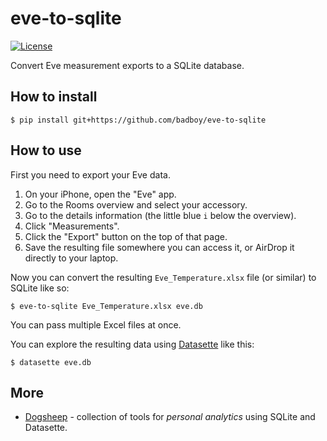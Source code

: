 # eve-to-sqlite

[![License](https://img.shields.io/badge/license-Apache%202.0-blue.svg)](https://github.com/badboy/eve-to-sqlite/blob/main/LICENSE)

Convert Eve measurement exports to a SQLite database.

## How to install

    $ pip install git+https://github.com/badboy/eve-to-sqlite

## How to use

First you need to export your Eve data.

1. On your iPhone, open the "Eve" app.
2. Go to the Rooms overview and select your accessory.
3. Go to the details information (the little blue `i` below the overview).
4. Click "Measurements".
5. Click the "Export" button on the top of that page.
4. Save the resulting file somewhere you can access it, or AirDrop it directly to your laptop.

Now you can convert the resulting `Eve_Temperature.xlsx` file (or similar) to SQLite like so:

    $ eve-to-sqlite Eve_Temperature.xlsx eve.db

You can pass multiple Excel files at once.

You can explore the resulting data using [Datasette](https://datasette.readthedocs.io/) like this:

    $ datasette eve.db

## More

* [Dogsheep](https://dogsheep.github.io/) - collection of tools for *personal analytics* using SQLite and Datasette.
